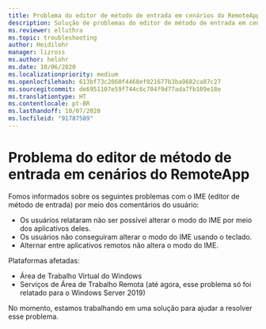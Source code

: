 ```yaml
---
title: Problema do editor de método de entrada em cenários do RemoteApp
description: Solução de problemas do editor de método de entrada em cenários do RemoteApp.
ms.reviewer: elluthra
ms.topic: troubleshooting
author: Heidilohr
manager: lizross
ms.author: helohr
ms.date: 10/06/2020
ms.localizationpriority: medium
ms.openlocfilehash: 613bf73c2060f4468ef021677b3ba9682ca87c27
ms.sourcegitcommit: de6951107e59f744c6c704f9d77ada7fb109e18e
ms.translationtype: HT
ms.contentlocale: pt-BR
ms.lasthandoff: 10/07/2020
ms.locfileid: "91787589"
---
```

# <a name="input-method-editor-issue-in-remoteapp-scenarios"></a>Problema do editor de método de entrada em cenários do RemoteApp

Fomos informados sobre os seguintes problemas com o IME (editor de método de entrada) por meio dos comentários do usuário:

- Os usuários relataram não ser possível alterar o modo do IME por meio dos aplicativos deles.
- Os usuários não conseguiram alterar o modo do IME usando o teclado.
- Alternar entre aplicativos remotos não altera o modo do IME.

Plataformas afetadas:

- Área de Trabalho Virtual do Windows
- Serviços de Área de Trabalho Remota (até agora, esse problema só foi relatado para o Windows Server 2019)

No momento, estamos trabalhando em uma solução para ajudar a resolver esse problema.
